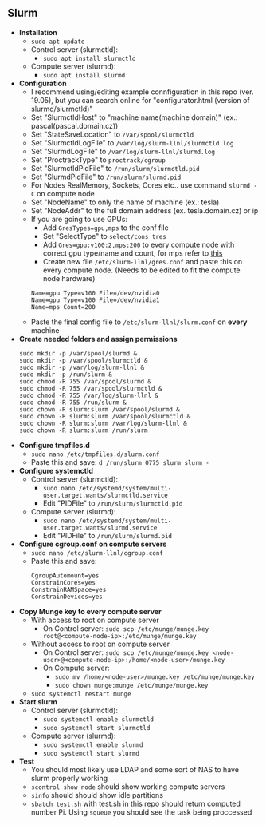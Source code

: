 ## Slurm
- **Installation**
    - `sudo apt update`
    - Control server (slurmctld):
        - `sudo apt install slurmctld`
    - Compute server (slurmd):
        - `sudo apt install slurmd`
- **Configuration**
    - I recommend using/editing example connfiguration in this repo (ver. 19.05), but you can search online for "configurator.html (version of slurmd/slurmctld)"
    - Set "SlurmctldHost" to "machine name(machine domain)" (ex.: pascal(pascal.domain.cz))
    - Set "StateSaveLocation" to `/var/spool/slurmctld`
    - Set "SlurmctldLogFile" to `/var/log/slurm-llnl/slurmctld.log`
    - Set "SlurmdLogFile" to `/var/log/slurm-llnl/slurmd.log`
    - Set "ProctrackType" to `proctrack/cgroup`
    - Set "SlurmctldPidFile" to `/run/slurm/slurmctld.pid`
    - Set "SlurmdPidFile" to `/run/slurm/slurmd.pid`
    - For Nodes RealMemory, Sockets, Cores etc.. use command `slurmd -C` on compute node
    - Set "NodeName" to only the name of machine (ex.: tesla)
    - Set "NodeAddr" to the full domain address (ex. tesla.domain.cz) or ip
    - If you are going to use GPUs:
        - Add `GresTypes=gpu,mps` to the conf file
        - Set "SelectType" to `select/cons_tres`
        - Add `Gres=gpu:v100:2,mps:200` to every compute node with correct gpu type/name and count, for mps refer to [this](https://slurm.schedmd.com/gres.html#MPS_Management)
        - Create new file `/etc/slurm-llnl/gres.conf` and paste this on every compute node. (Needs to be edited to fit the compute node hardware)
        ```
        Name=gpu Type=v100 File=/dev/nvidia0
        Name=gpu Type=v100 File=/dev/nvidia1
        Name=mps Count=200
        ```
    - Paste the final config file to `/etc/slurm-llnl/slurm.conf` on **every** machine
- **Create needed folders and assign permissions**
    ```
    sudo mkdir -p /var/spool/slurmd &
    sudo mkdir -p /var/spool/slurmctld &
    sudo mkdir -p /var/log/slurm-llnl &
    sudo mkdir -p /run/slurm &
    sudo chmod -R 755 /var/spool/slurmd &
    sudo chmod -R 755 /var/spool/slurmctld &
    sudo chmod -R 755 /var/log/slurm-llnl &
    sudo chmod -R 755 /run/slurm &
    sudo chown -R slurm:slurm /var/spool/slurmd &
    sudo chown -R slurm:slurm /var/spool/slurmctld &
    sudo chown -R slurm:slurm /var/log/slurm-llnl &
    sudo chown -R slurm:slurm /run/slurm
    ```
- **Configure tmpfiles.d**
    - `sudo nano /etc/tmpfiles.d/slurm.conf`
    - Paste this and save: `d /run/slurm 0775 slurm slurm -`
- **Configure systemctld**
    - Control server (slurmctld):
        - `sudo nano /etc/systemd/system/multi-user.target.wants/slurmctld.service`
        - Edit "PIDFile" to `/run/slurm/slurmctld.pid`
    - Compute server (slurmd):
        - `sudo nano /etc/systemd/system/multi-user.target.wants/slurmd.service`
        - Edit "PIDFile" to `/run/slurm/slurmd.pid`
- **Configure cgroup.conf on compute servers**
    - `sudo nano /etc/slurm-llnl/cgroup.conf`
    - Paste this and save:
        ```
        CgroupAutomount=yes
        ConstrainCores=yes
        ConstrainRAMSpace=yes
        ConstrainDevices=yes
        ```
- **Copy Munge key to every compute server**
    - With access to root on compute server
        - On Control server: `sudo scp /etc/munge/munge.key root@<compute-node-ip>:/etc/munge/munge.key`
    - Without access to root on compute server
        - On Control server: `sudo scp /etc/munge/munge.key <node-user>@<compute-node-ip>:/home/<node-user>/munge.key`
        - On Compute server:
            - `sudo mv /home/<node-user>/munge.key /etc/munge/munge.key`
            - `sudo chown munge:munge /etc/munge/munge.key`
    - `sudo systemctl restart munge`
- **Start slurm**
    - Control server (slurmctld):
        - `sudo systemctl enable slurmctld`
        - `sudo systemctl start slurmctld`
    - Compute server (slurmd):
        - `sudo systemctl enable slurmd`
        - `sudo systemctl start slurmd`
- **Test**
    - You should most likely use LDAP and some sort of NAS to have slurm properly working
    - `scontrol show node` should show working compute servers
    - `sinfo` should should show idle partitions
    - `sbatch test.sh` with test.sh in this repo should return computed number Pi. Using `squeue` you should see the task being proccessed
